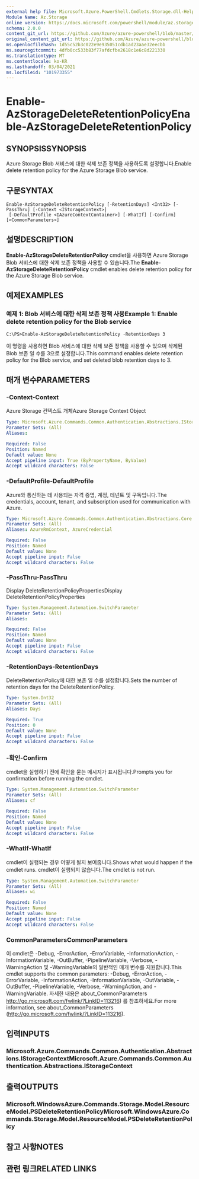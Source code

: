```yaml
---
external help file: Microsoft.Azure.PowerShell.Cmdlets.Storage.dll-Help.xml
Module Name: Az.Storage
online version: https://docs.microsoft.com/powershell/module/az.storage/enable-azstoragedeleteretentionpolicy
schema: 2.0.0
content_git_url: https://github.com/Azure/azure-powershell/blob/master/src/Storage/Storage.Management/help/Enable-AzStorageDeleteRetentionPolicy.md
original_content_git_url: https://github.com/Azure/azure-powershell/blob/master/src/Storage/Storage.Management/help/Enable-AzStorageDeleteRetentionPolicy.md
ms.openlocfilehash: 1d55c52b3c022e9e935051cdb1ad23aae32eecbb
ms.sourcegitcommit: 4dfb0cc533b83f77afdcfbe2618c1e6c8d221330
ms.translationtype: MT
ms.contentlocale: ko-KR
ms.lasthandoff: 03/04/2021
ms.locfileid: "101973355"
---
```

# <span data-ttu-id="bd31e-101">Enable-AzStorageDeleteRetentionPolicy</span><span class="sxs-lookup"><span data-stu-id="bd31e-101">Enable-AzStorageDeleteRetentionPolicy</span></span>

## <span data-ttu-id="bd31e-102">SYNOPSIS</span><span class="sxs-lookup"><span data-stu-id="bd31e-102">SYNOPSIS</span></span>
<span data-ttu-id="bd31e-103">Azure Storage Blob 서비스에 대한 삭제 보존 정책을 사용하도록 설정합니다.</span><span class="sxs-lookup"><span data-stu-id="bd31e-103">Enable delete retention policy  for the Azure Storage Blob service.</span></span>

## <span data-ttu-id="bd31e-104">구문</span><span class="sxs-lookup"><span data-stu-id="bd31e-104">SYNTAX</span></span>

```
Enable-AzStorageDeleteRetentionPolicy [-RetentionDays] <Int32> [-PassThru] [-Context <IStorageContext>]
 [-DefaultProfile <IAzureContextContainer>] [-WhatIf] [-Confirm] [<CommonParameters>]
```

## <span data-ttu-id="bd31e-105">설명</span><span class="sxs-lookup"><span data-stu-id="bd31e-105">DESCRIPTION</span></span>
<span data-ttu-id="bd31e-106">**Enable-AzStorageDeleteRetentionPolicy** cmdlet을 사용하면 Azure Storage Blob 서비스에 대한 삭제 보존 정책을 사용할 수 있습니다.</span><span class="sxs-lookup"><span data-stu-id="bd31e-106">The **Enable-AzStorageDeleteRetentionPolicy** cmdlet enables delete retention policy for the Azure Storage Blob service.</span></span>

## <span data-ttu-id="bd31e-107">예제</span><span class="sxs-lookup"><span data-stu-id="bd31e-107">EXAMPLES</span></span>

### <span data-ttu-id="bd31e-108">예제 1: Blob 서비스에 대한 삭제 보존 정책 사용</span><span class="sxs-lookup"><span data-stu-id="bd31e-108">Example 1: Enable delete retention policy for the Blob service</span></span>
```
C:\PS>Enable-AzStorageDeleteRetentionPolicy -RetentionDays 3
```

<span data-ttu-id="bd31e-109">이 명령을 사용하면 Blob 서비스에 대한 삭제 보존 정책을 사용할 수 있으며 삭제된 Blob 보존 일 수를 3으로 설정합니다.</span><span class="sxs-lookup"><span data-stu-id="bd31e-109">This command enables delete retention policy for the Blob service, and set deleted blob retention days to 3.</span></span>

## <span data-ttu-id="bd31e-110">매개 변수</span><span class="sxs-lookup"><span data-stu-id="bd31e-110">PARAMETERS</span></span>

### <span data-ttu-id="bd31e-111">-Context</span><span class="sxs-lookup"><span data-stu-id="bd31e-111">-Context</span></span>
<span data-ttu-id="bd31e-112">Azure Storage 컨텍스트 개체</span><span class="sxs-lookup"><span data-stu-id="bd31e-112">Azure Storage Context Object</span></span>

```yaml
Type: Microsoft.Azure.Commands.Common.Authentication.Abstractions.IStorageContext
Parameter Sets: (All)
Aliases:

Required: False
Position: Named
Default value: None
Accept pipeline input: True (ByPropertyName, ByValue)
Accept wildcard characters: False
```

### <span data-ttu-id="bd31e-113">-DefaultProfile</span><span class="sxs-lookup"><span data-stu-id="bd31e-113">-DefaultProfile</span></span>
<span data-ttu-id="bd31e-114">Azure와 통신하는 데 사용되는 자격 증명, 계정, 테넌트 및 구독입니다.</span><span class="sxs-lookup"><span data-stu-id="bd31e-114">The credentials, account, tenant, and subscription used for communication with Azure.</span></span>

```yaml
Type: Microsoft.Azure.Commands.Common.Authentication.Abstractions.Core.IAzureContextContainer
Parameter Sets: (All)
Aliases: AzureRmContext, AzureCredential

Required: False
Position: Named
Default value: None
Accept pipeline input: False
Accept wildcard characters: False
```

### <span data-ttu-id="bd31e-115">-PassThru</span><span class="sxs-lookup"><span data-stu-id="bd31e-115">-PassThru</span></span>
<span data-ttu-id="bd31e-116">Display DeleteRetentionPolicyProperties</span><span class="sxs-lookup"><span data-stu-id="bd31e-116">Display DeleteRetentionPolicyProperties</span></span>

```yaml
Type: System.Management.Automation.SwitchParameter
Parameter Sets: (All)
Aliases:

Required: False
Position: Named
Default value: None
Accept pipeline input: False
Accept wildcard characters: False
```

### <span data-ttu-id="bd31e-117">-RetentionDays</span><span class="sxs-lookup"><span data-stu-id="bd31e-117">-RetentionDays</span></span>
<span data-ttu-id="bd31e-118">DeleteRetentionPolicy에 대한 보존 일 수를 설정합니다.</span><span class="sxs-lookup"><span data-stu-id="bd31e-118">Sets the number of retention days for the DeleteRetentionPolicy.</span></span>

```yaml
Type: System.Int32
Parameter Sets: (All)
Aliases: Days

Required: True
Position: 0
Default value: None
Accept pipeline input: False
Accept wildcard characters: False
```

### <span data-ttu-id="bd31e-119">-확인</span><span class="sxs-lookup"><span data-stu-id="bd31e-119">-Confirm</span></span>
<span data-ttu-id="bd31e-120">cmdlet을 실행하기 전에 확인을 묻는 메시지가 표시됩니다.</span><span class="sxs-lookup"><span data-stu-id="bd31e-120">Prompts you for confirmation before running the cmdlet.</span></span>

```yaml
Type: System.Management.Automation.SwitchParameter
Parameter Sets: (All)
Aliases: cf

Required: False
Position: Named
Default value: None
Accept pipeline input: False
Accept wildcard characters: False
```

### <span data-ttu-id="bd31e-121">-WhatIf</span><span class="sxs-lookup"><span data-stu-id="bd31e-121">-WhatIf</span></span>
<span data-ttu-id="bd31e-122">cmdlet이 실행되는 경우 어떻게 될지 보여줍니다.</span><span class="sxs-lookup"><span data-stu-id="bd31e-122">Shows what would happen if the cmdlet runs.</span></span>
<span data-ttu-id="bd31e-123">cmdlet이 실행되지 않습니다.</span><span class="sxs-lookup"><span data-stu-id="bd31e-123">The cmdlet is not run.</span></span>

```yaml
Type: System.Management.Automation.SwitchParameter
Parameter Sets: (All)
Aliases: wi

Required: False
Position: Named
Default value: None
Accept pipeline input: False
Accept wildcard characters: False
```

### <span data-ttu-id="bd31e-124">CommonParameters</span><span class="sxs-lookup"><span data-stu-id="bd31e-124">CommonParameters</span></span>
<span data-ttu-id="bd31e-125">이 cmdlet은 -Debug, -ErrorAction, -ErrorVariable, -InformationAction, -InformationVariable, -OutBuffer, -PipelineVariable, -Verbose, -WarningAction 및 -WarningVariable의 일반적인 매개 변수를 지원합니다.</span><span class="sxs-lookup"><span data-stu-id="bd31e-125">This cmdlet supports the common parameters: -Debug, -ErrorAction, -ErrorVariable, -InformationAction, -InformationVariable, -OutVariable, -OutBuffer, -PipelineVariable, -Verbose, -WarningAction, and -WarningVariable.</span></span> <span data-ttu-id="bd31e-126">자세한 내용은 about_CommonParameters http://go.microsoft.com/fwlink/?LinkID=113216) 를 참조하세요.</span><span class="sxs-lookup"><span data-stu-id="bd31e-126">For more information, see about_CommonParameters (http://go.microsoft.com/fwlink/?LinkID=113216).</span></span>

## <span data-ttu-id="bd31e-127">입력</span><span class="sxs-lookup"><span data-stu-id="bd31e-127">INPUTS</span></span>

### <span data-ttu-id="bd31e-128">Microsoft.Azure.Commands.Common.Authentication.Abstractions.IStorageContext</span><span class="sxs-lookup"><span data-stu-id="bd31e-128">Microsoft.Azure.Commands.Common.Authentication.Abstractions.IStorageContext</span></span>

## <span data-ttu-id="bd31e-129">출력</span><span class="sxs-lookup"><span data-stu-id="bd31e-129">OUTPUTS</span></span>

### <span data-ttu-id="bd31e-130">Microsoft.WindowsAzure.Commands.Storage.Model.ResourceModel.PSDeleteRetentionPolicy</span><span class="sxs-lookup"><span data-stu-id="bd31e-130">Microsoft.WindowsAzure.Commands.Storage.Model.ResourceModel.PSDeleteRetentionPolicy</span></span>

## <span data-ttu-id="bd31e-131">참고 사항</span><span class="sxs-lookup"><span data-stu-id="bd31e-131">NOTES</span></span>

## <span data-ttu-id="bd31e-132">관련 링크</span><span class="sxs-lookup"><span data-stu-id="bd31e-132">RELATED LINKS</span></span>
